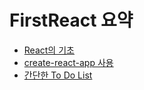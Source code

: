 # FirstReact 요약
- [React의 기초](https://github.com/jihun90/Study/tree/main/FirstReact/react-practice)
- [create-react-app 사용](https://github.com/jihun90/Study/tree/main/FirstReact/react-for-beginners/src)
- [간단한 To Do List](https://github.com/jihun90/Study/tree/main/FirstReact/to-do-list)

